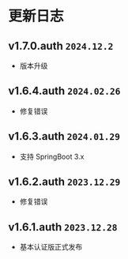 # 更新日志

## v1.7.0.auth `2024.12.2`

- 版本升级

## v1.6.4.auth `2024.02.26`

- 修复错误

## v1.6.3.auth `2024.01.29`

- 支持 SpringBoot 3.x

## v1.6.2.auth `2023.12.29`

- 修复错误

## v1.6.1.auth `2023.12.28`

- 基本认证版正式发布
